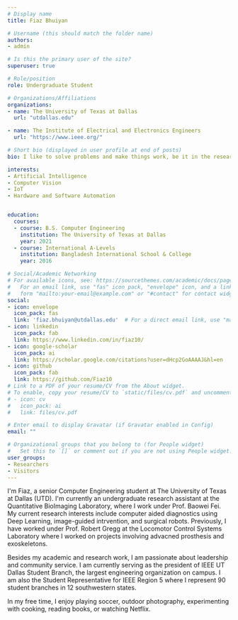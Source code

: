```yaml
---
# Display name
title: Fiaz Bhuiyan

# Username (this should match the folder name)
authors:
- admin

# Is this the primary user of the site?
superuser: true

# Role/position
role: Undergraduate Student

# Organizations/Affiliations
organizations:
- name: The University of Texas at Dallas
  url: "utdallas.edu"

- name: The Institute of Electrical and Electronics Engineers
  url: "https://www.ieee.org/"

# Short bio (displayed in user profile at end of posts)
bio: I like to solve problems and make things work, be it in the research lab or in technical management.

interests:
- Artificial Intelligence
- Computer Vision
- IoT
- Hardware and Software Automation


education:
  courses:
  - course: B.S. Computer Engineering
    institution: The University of Texas at Dallas
    year: 2021
  - course: International A-Levels 
    institution: Bangladesh International School & College
    year: 2016

# Social/Academic Networking
# For available icons, see: https://sourcethemes.com/academic/docs/page-builder/#icons
#   For an email link, use "fas" icon pack, "envelope" icon, and a link in the
#   form "mailto:your-email@example.com" or "#contact" for contact widget.
social:
- icon: envelope
  icon_pack: fas
  link: 'fiaz.bhuiyan@utdallas.edu'  # For a direct email link, use "mailto:test@example.org".
- icon: linkedin
  icon_pack: fab
  link: https://www.linkedin.com/in/fiaz10/
- icon: google-scholar
  icon_pack: ai
  link: https://scholar.google.com/citations?user=dHcp2GoAAAAJ&hl=en
- icon: github
  icon_pack: fab
  link: https://github.com/Fiaz10
# Link to a PDF of your resume/CV from the About widget.
# To enable, copy your resume/CV to `static/files/cv.pdf` and uncomment the lines below.
# - icon: cv
#   icon_pack: ai
#   link: files/cv.pdf

# Enter email to display Gravatar (if Gravatar enabled in Config)
email: ""

# Organizational groups that you belong to (for People widget)
#   Set this to `[]` or comment out if you are not using People widget.
user_groups:
- Researchers
- Visitors
---
```


I'm Fiaz, a senior Computer Engineering student at The University of Texas at Dallas (UTD). I'm currently an undergraduate research assistant at the Quantitative BioImaging Laboratory, where I work under Prof. Baowei Fei. 
My current research interests include computer aided diagnostics using Deep Learning, image-guided intrvention, and surgical robots. 
Previously, I have worked under Prof. Robert Gregg at the Locomotor Control Systems Laboratory where I worked on projects involving advacned prosthesis and exoskeletons.

Besides my academic and research work, I am passionate about leadership and community service. I am currently serving as the president of IEEE UT Dallas Student Branch, the largest engineering organization on campus. I am also the Student Representative for IEEE Region 5 where I represent 90 student branches in 12 southwestern states. 

In my free time, I enjoy playing soccer, outdoor photography, experimenting with cooking, reading books, or watching Netflix.
